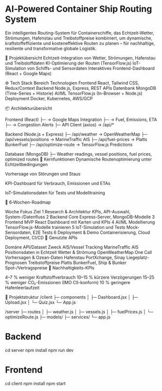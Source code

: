 # AI‑Powered Container Ship Routing System
Ein intelligentes Routing-System für Containerschiffe, das Echtzeit-Wetter, Strömungen, Hafenstau und Treibstoffpreise kombiniert, 
um dynamische, kraftstoffeffiziente und kosteneffektive Routen zu planen – für nachhaltige, resiliente und transformative globale Logistik.

🚀 Projektübersicht
Echtzeit-Integration von Wetter, Strömungen, Hafenstau und Treibstoffdaten
KI-Optimierung der Routen (TensorFlow.js)
IoT-Simulation von Schiffs- und Sensordaten
Interaktives Frontend-Dashboard (React + Google Maps)

⚙️ Tech Stack
Bereich	Technologien
Frontend	React, Tailwind CSS, Redux/Context
Backend	Node.js, Express, REST APIs
Datenbank	MongoDB (Time-Series + Historie)
AI/ML	TensorFlow.js (In-Browser + Node.js)
Deployment	Docker, Kubernetes, AWS/GCP

📦 Architekturübersicht

Frontend (React)
├─ <MapContainer />       → Google Maps Integration
├─ <KPIWidgets />         → Fuel, Emissions, ETA
├─ <AlertsBanner />       → Congestion Alerts
├─ API Client (axios)     → /api/*

Backend (Node.js + Express)
├─ /api/weather           → OpenWeatherMap
├─ /api/vessels/positions → MarineTraffic AIS
├─ /api/fuel-prices       → Platts BunkerFuel
├─ /api/optimize-route    → TensorFlow.js Predictions

Database (MongoDB)
├─ Weather readings, vessel positions, fuel prices, optimized routes
🔑 Kernfunktionen
Dynamische Routenoptimierung unter Echtzeitbedingungen

Vorhersage von Störungen und Staus

KPI-Dashboard für Verbrauch, Emissionen und ETAs

IoT-Simulationsdaten für Tests und Modelltraining

📅 6‑Wochen-Roadmap

Woche	Fokus	Ziel
1	Research & Architektur	KPIs, API-Auswahl, System-/Datenfluss
2	Backend Core	Express-Server, MongoDB-Modelle
3	Frontend MVP	React Dashboard mit Karten und KPIs
4	AI/ML Modellierung	TensorFlow.js-Modelle trainieren
5	IoT-Simulation und Tests	Mock-Sensordaten, E2E Tests
6	Deployment & Demo	Containerisierung, Cloud Deployment, CI/CD
📡 Genutzte APIs

Domäne	API/Dataset	Zweck
AIS/Vessel Tracking	MarineTraffic AIS	Positionsdaten in Echtzeit
Wetter & Strömung	OpenWeatherMap One Call	Vorhersagen & Ozean-Daten
Hafenstau	PortXchange, Sinay	Liegeplatz-Prognosen
Treibstoffpreise	Platts BunkerFuel, Ship & Bunker	Spot-/Vertragspreise
🎯 Nachhaltigkeits-KPIs

4–7 % weniger Kraftstoffverbrauch
10–15 % kürzere Verzögerungen
15–25 % weniger CO₂-Emissionen (IMO CII-konform)
10 % geringere Hafenleerlaufzeit

📂 Projektstruktur
/client
├─ components
│   ├─ Dashboard.jsx
│   ├─ Upload.jsx
│   └─ Quiz.jsx
└─ App.js

/server
├─ routes
│   ├─ weather.js
│   ├─ vessels.js
│   ├─ fuelPrices.js
│   └─ optimizeRoute.js
├─ models/
├─ services/
└─ app.js

# Backend
cd server
npm install
npm run dev

# Frontend
cd client
npm install
npm start
